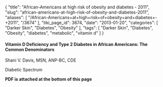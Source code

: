 {
    "title": "African-Americans at high risk of obesity and diabetes - 2011",
    "slug": "african-americans-at-high-risk-of-obesity-and-diabetes-2011",
    "aliases": [
        "/African-Americans+at+high+risk+of+obesity+and+diabetes+-+2011",
        "/3674"
    ],
    "tiki_page_id": 3674,
    "date": "2013-01-20",
    "categories": [
        "Darker Skin",
        "Diabetes",
        "Obesity"
    ],
    "tags": [
        "Darker Skin",
        "Diabetes",
        "Obesity",
        "diabetes",
        "metabolic",
        "vitamin d"
    ]
}


#### Vitamin D Deficiency and Type 2 Diabetes in African Americans: The Common Denominators

Shani V. Davis, MSN, ANP-BC, CDE

Diabetic Spectrum

 **PDF is attached at the bottom of this page**